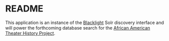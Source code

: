 README
======

This application is an instance of the [Blacklight](https://github.com/projectblacklight/blacklight) Solr discovery interface and will power the forthcoming database search for the [African American Theater History Project](https://www.lib.umn.edu/about/digitalgivens/).
